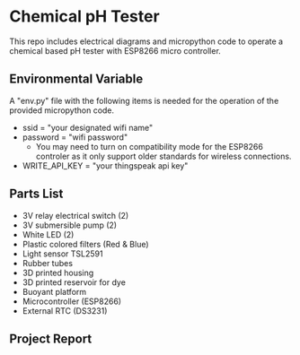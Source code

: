 # Chemical pH Tester
This repo includes electrical diagrams and micropython code to operate a chemical based pH tester with ESP8266 micro controller.

## Environmental Variable
A "env.py" file with the following items is needed for the operation of the provided micropython code.
* ssid = "your designated wifi name"
* password = "wifi password"
  * You may need to turn on compatibility mode for the ESP8266 controler as it only support older standards for wireless connections.
* WRITE_API_KEY = "your thingspeak api key"

## Parts List
* 3V relay electrical switch (2)
* 3V submersible pump (2)
* White LED (2)
* Plastic colored filters (Red & Blue)
* Light sensor TSL2591
* Rubber tubes
* 3D printed housing
* 3D printed reservoir for dye
* Buoyant platform
* Microcontroller (ESP8266)
* External RTC (DS3231)

## Project Report
